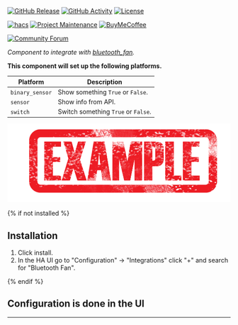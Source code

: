 [![GitHub Release][releases-shield]][releases]
[![GitHub Activity][commits-shield]][commits]
[![License][license-shield]][license]

[![hacs][hacsbadge]][hacs]
[![Project Maintenance][maintenance-shield]][user_profile]
[![BuyMeCoffee][buymecoffeebadge]][buymecoffee]

[![Community Forum][forum-shield]][forum]

_Component to integrate with [bluetooth_fan][bluetooth_fan]._

**This component will set up the following platforms.**

Platform | Description
-- | --
`binary_sensor` | Show something `True` or `False`.
`sensor` | Show info from API.
`switch` | Switch something `True` or `False`.

![example][exampleimg]

{% if not installed %}
## Installation

1. Click install.
1. In the HA UI go to "Configuration" -> "Integrations" click "+" and search for "Bluetooth Fan".

{% endif %}


## Configuration is done in the UI

<!---->

***

[bluetooth_fan]: https://github.com/JohnnyNoodlez/bluetooth-fan
[buymecoffee]: https://www.buymeacoffee.com/JohnnyNoodlez
[buymecoffeebadge]: https://img.shields.io/badge/buy%20me%20a%20coffee-donate-yellow.svg?style=for-the-badge
[commits-shield]: https://img.shields.io/github/commit-activity/y/JohnnyNoodlez/bluetooth-fan.svg?style=for-the-badge
[commits]: https://github.com/JohnnyNoodlez/bluetooth-fan/commits/master
[hacs]: https://hacs.xyz
[hacsbadge]: https://img.shields.io/badge/HACS-Custom-orange.svg?style=for-the-badge
[discord]: https://discord.gg/Qa5fW2R
[discord-shield]: https://img.shields.io/discord/330944238910963714.svg?style=for-the-badge
[exampleimg]: example.png
[forum-shield]: https://img.shields.io/badge/community-forum-brightgreen.svg?style=for-the-badge
[forum]: https://community.home-assistant.io/
[license]: https://github.com/JohnnyNoodlez/bluetooth-fan/blob/main/LICENSE
[license-shield]: https://img.shields.io/github/license/JohnnyNoodlez/bluetooth-fan.svg?style=for-the-badge
[maintenance-shield]: https://img.shields.io/badge/maintainer-John%20Rice%20%40JohnnyNoodlez-blue.svg?style=for-the-badge
[releases-shield]: https://img.shields.io/github/release/JohnnyNoodlez/bluetooth-fan.svg?style=for-the-badge
[releases]: https://github.com/JohnnyNoodlez/bluetooth-fan/releases
[user_profile]: https://github.com/JohnnyNoodlez
